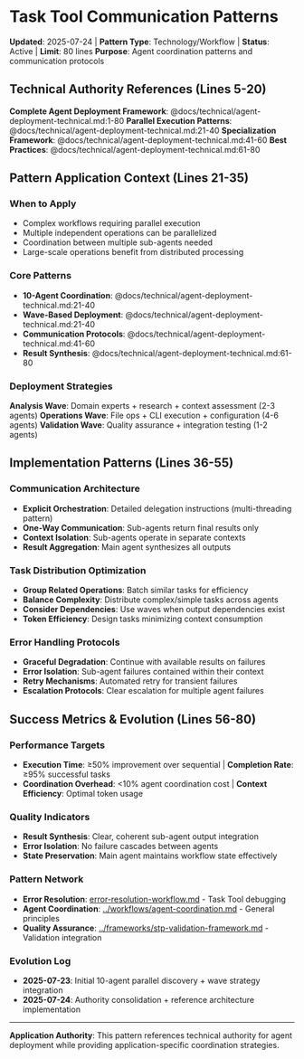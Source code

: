 # Task Tool Communication Patterns

**Updated**: 2025-07-24 | **Pattern Type**: Technology/Workflow | **Status**: Active | **Limit**: 80 lines
**Purpose**: Agent coordination patterns and communication protocols

## Technical Authority References (Lines 5-20)
**Complete Agent Deployment Framework**: @docs/technical/agent-deployment-technical.md:1-80
**Parallel Execution Patterns**: @docs/technical/agent-deployment-technical.md:21-40
**Specialization Framework**: @docs/technical/agent-deployment-technical.md:41-60
**Best Practices**: @docs/technical/agent-deployment-technical.md:61-80

## Pattern Application Context (Lines 21-35)
### When to Apply
- Complex workflows requiring parallel execution
- Multiple independent operations can be parallelized  
- Coordination between multiple sub-agents needed
- Large-scale operations benefit from distributed processing

### Core Patterns
- **10-Agent Coordination**: @docs/technical/agent-deployment-technical.md:21-40
- **Wave-Based Deployment**: @docs/technical/agent-deployment-technical.md:21-40
- **Communication Protocols**: @docs/technical/agent-deployment-technical.md:41-60
- **Result Synthesis**: @docs/technical/agent-deployment-technical.md:61-80

### Deployment Strategies
**Analysis Wave**: Domain experts + research + context assessment (2-3 agents)
**Operations Wave**: File ops + CLI execution + configuration (4-6 agents) 
**Validation Wave**: Quality assurance + integration testing (1-2 agents)

## Implementation Patterns (Lines 36-55)
### Communication Architecture
- **Explicit Orchestration**: Detailed delegation instructions (multi-threading pattern)
- **One-Way Communication**: Sub-agents return final results only
- **Context Isolation**: Sub-agents operate in separate contexts  
- **Result Aggregation**: Main agent synthesizes all outputs

### Task Distribution Optimization
- **Group Related Operations**: Batch similar tasks for efficiency
- **Balance Complexity**: Distribute complex/simple tasks across agents
- **Consider Dependencies**: Use waves when output dependencies exist
- **Token Efficiency**: Design tasks minimizing context consumption

### Error Handling Protocols
- **Graceful Degradation**: Continue with available results on failures
- **Error Isolation**: Sub-agent failures contained within their context
- **Retry Mechanisms**: Automated retry for transient failures
- **Escalation Protocols**: Clear escalation for multiple agent failures

## Success Metrics & Evolution (Lines 56-80)
### Performance Targets
- **Execution Time**: ≥50% improvement over sequential | **Completion Rate**: ≥95% successful tasks
- **Coordination Overhead**: <10% agent coordination cost | **Context Efficiency**: Optimal token usage

### Quality Indicators  
- **Result Synthesis**: Clear, coherent sub-agent output integration
- **Error Isolation**: No failure cascades between agents
- **State Preservation**: Main agent maintains workflow state effectively

### Pattern Network
- **Error Resolution**: [error-resolution-workflow.md](error-resolution-workflow.md) - Task Tool debugging
- **Agent Coordination**: [../workflows/agent-coordination.md](../workflows/agent-coordination.md) - General principles
- **Quality Assurance**: [../frameworks/stp-validation-framework.md](../frameworks/stp-validation-framework.md) - Validation integration

### Evolution Log
- **2025-07-23**: Initial 10-agent parallel discovery + wave strategy integration
- **2025-07-24**: Authority consolidation + reference architecture implementation

---
**Application Authority**: This pattern references technical authority for agent deployment while providing application-specific coordination strategies.